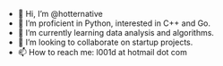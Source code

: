 - 👋 Hi, I’m @hotternative
- 👀 I’m proficient in Python, interested in C++ and Go.
- 🌱 I’m currently learning data analysis and algorithms.
- 💞️ I’m looking to collaborate on startup projects.
- 📫 How to reach me: l001d at hotmail dot com 

<!---
hotternative/hotternative is a ✨ special ✨ repository because its `README.md` (this file) appears on your GitHub profile.
You can click the Preview link to take a look at your changes.
--->
